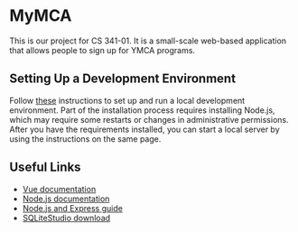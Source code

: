 # MyMCA

This is our project for CS 341-01.  It is a small-scale web-based application that allows people to sign up for YMCA programs.

Setting Up a Development Environment
------------------------------------
Follow [these](https://vuejs.org/guide/quick-start.html) instructions to set up and run a local development environment.  Part of the installation process requires installing Node.js, which may require some restarts or changes in administrative permissions.  After you have the requirements installed, you can start a local server by using the instructions on the same page.

Useful Links
------------
- [Vue documentation](https://vuejs.org/guide/introduction.html)
- [Node.js documentation](https://nodejs.org/en/docs/)
- [Node.js and Express guide](https://developer.mozilla.org/en-US/docs/Learn/Server-side/Express_Nodejs/Introduction)
- [SQLiteStudio download](https://sqlitestudio.pl)
